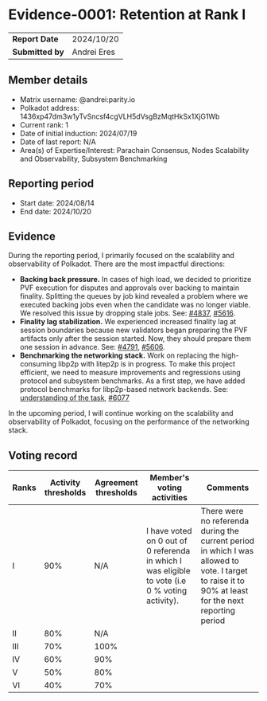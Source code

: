 # Evidence-0001: Retention at Rank I

|                 |                                                                                             |
| --------------- | ------------------------------------------------------------------------------------------- |
| **Report Date** | 2024/10/20                                                             |
| **Submitted by**| Andrei Eres                                                                        |


## Member details

- Matrix username: @andrei:parity.io
- Polkadot address: 1436xp47dm3w1yTvSncsf4cgVLH5dVsgBzMqtHkSx1XjG1Wb
- Current rank: 1
- Date of initial induction: 2024/07/19
- Date of last report: N/A
- Area(s) of Expertise/Interest: Parachain Consensus, Nodes Scalability and Observability, Subsystem Benchmarking


## Reporting period

- Start date: 2024/08/14
- End date: 2024/10/20



## Evidence
During the reporting period, I primarily focused on the scalability and observability of Polkadot. There are the most impactful directions:

- **Backing back pressure.** In cases of high load, we decided to prioritize PVF execution for disputes and approvals over backing to maintain finality. Splitting the queues by job kind revealed a problem where we executed backing jobs even when the candidate was no longer viable. We resolved this issue by dropping stale jobs. See: [#4837](https://github.com/paritytech/polkadot-sdk/pull/4837), [#5616](https://github.com/paritytech/polkadot-sdk/pull/5616).
- **Finality lag stabilization.** We experienced increased finality lag at session boundaries because new validators began preparing the PVF artifacts only after the session started. Now, they should prepare them one session in advance. See: [#4791](https://github.com/paritytech/polkadot-sdk/pull/4791), [#5606](https://github.com/paritytech/polkadot-sdk/pull/5606).
- **Benchmarking the networking stack.** Work on replacing the high-consuming libp2p with litep2p is in progress. To make this project efficient, we need to measure improvements and regressions using protocol and subsystem benchmarks. As a first step, we have added protocol benchmarks for libp2p-based network backends. See: [understanding of the task](https://hackmd.io/IPtg6eGgS6yFkDND6UDscA), [#6077](https://github.com/paritytech/polkadot-sdk/pull/6077)


In the upcoming period, I will continue working on the scalability and observability of Polkadot, focusing on the performance of the networking stack.


## Voting record

|  Ranks | Activity thresholds | Agreement thresholds | Member's voting activities | Comments |
|---|---|---|---|---|
|I  |90%   |N/A   | I have voted on 0 out of 0 referenda in which I was eligible to vote (i.e 0 % voting activity). | There were no referenda during the current period in which I was allowed to vote. I target to raise it to 90% at least for the next reporting period |
|II |80%   |N/A   |   |  |
|III|70%   |100%  |   |  |
|IV |60%   |90%   |   |  |
|V  |50%   |80%   |   |  |
|VI |40%   |70%   |   |  |
